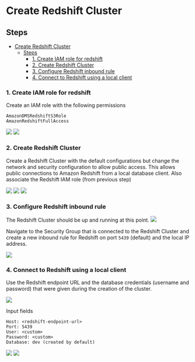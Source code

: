 # Create Redshift Cluster

## Steps
- [Create Redshift Cluster](#create-redshift-cluster)
  - [Steps](#steps)
    - [1. Create IAM role for redshift](#1-create-iam-role-for-redshift)
    - [2. Create Redshift Cluster](#2-create-redshift-cluster)
    - [3. Configure Redshift inbound rule](#3-configure-redshift-inbound-rule)
    - [4. Connect to Redshift using a local client](#4-connect-to-redshift-using-a-local-client)

### 1. Create IAM role for redshift

Create an IAM role with the following permissions 
```shell
AmazonDMSRedshiftS3Role
AmazonRedshiftFullAccess
```

![](../resources/redshift/redshift-iam-trusted-entity.png)
![](../resources/redshift/redshift-iam-permission.png)

### 2. Create Redshift Cluster

Create a Redshift Cluster with the default configurations but change the network and security configuration to allow public access. This allows public connections to Amazon Redshift from a local database client. Also associate the Redshift IAM role (from previous step)

![](../resources/redshift/redshift-cluster.png)
![](../resources/redshift/redshift-associate-iam-role.png)
![](../resources/redshift/redshift-cluster-network.png)

### 3. Configure Redshift inbound rule

The Redshift Cluster should be up and running at this point. 
![](../resources/redshift/redshift-cluster-running.png)

Navigate to the Security Group that is connected to the Redshift Cluster and create a new inbound rule for Redshift on port `5439` (default) and the local IP address.

![](../resources/redshift/redshift-inbound-rule.png)

### 4. Connect to Redshift using a local client

Use the Redshift endpoint URL and the database credentials (username and password) that were given during the creation of the cluster. 

![](../resources/redshift/redshift-endpoint.png)

Input fields
```shell
Host: <redshift-endpoint-url>
Port: 5439
User: <custom>
Password: <custom>
Database: dev (created by default)
```
![](../resources/redshift/redshift-tableplus-connection.png)
![](../resources/redshift/redshift-database-tables.png)
